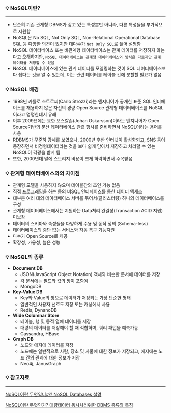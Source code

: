 ### 💡 NoSQL이란?

---

- 단순히 기존 관계형 DBMS가 갖고 있는 특성뿐만 아니라, 다른 특성들을 부가적으로 지원함
- NoSQL은 No SQL, Not Only SQL, Non-Relational Operational Database SQL 등 다양한 의견이 있지만 대다수가 `Not Only SQL`로 풀어 설명함
- NoSQL 데이터베이스 또는 비관계형 데이터베이스는 관계 데이터를 저장하지 않는다고 오해하지만, `NoSQL 데이터베이스는 관계형 데이터베이스와 방식은 다르지만 관계 데이터를 저장할 수 있음`
- NoSQL 데이터베이스에 있는 관계 데이터를 모델링하는 것이 SQL 데이터베이스보다 쉽다는 것을 알 수 있는데, 이는 관련 데이터를 테이블 간에 분할할 필요가 없음

### 💡 NoSQL 배경

- 1998년 카를로 스트로찌(Carlo Strozzi)라는 엔지니어가 공개한 표준 SQL 인터페이스를 채용하지 않은 자신의 경량 Open Source 관계형 데이터베이스를 NoSQL이라고 명명한데서 유래
- 이후 2009년에는 요한 오스칼손(Johan Oskarsson)이라는 엔지니어가 Open Source기반의 분산 데이터베이스 관련 행사를 준비하면서 NoSQL이라는 용어를 사용
- RDBMS가 꾸준히 강세를 보였으나, 2000년 후반 인터넷이 활성화되고, SNS 등이 등장하면서 비정형데이터라는 것을 보다 쉽게 담아서 저장하고 처리할 수 있는 NoSQL이 각광을 받게 됨
- 또한, 2000년대 말에 스토리지 비용이 크게 하락하면서 주목받음

### 💡 관계형 데이터베이스와의 차이점

- 관계형 모델을 사용하지 않으며 테이블간의 조인 기능 없음
- 직접 프로그래밍을 하는 등의 비SQL 인터페이스를 통한 데이터 액세스
- 대부분 여러 대의 데이터베이스 서버를 묶어서(클러스터링) 하나의 데이터베이스를 구성
- 관계형 데이터베이스에서는 지원하는 Data처리 완결성(Transaction ACID 지원) 미보장
- 데이터의 스키마와 속성들을 다양하게 수용 및 동적 정의 (Schema-less)
- 데이터베이스의 중단 없는 서비스와 자동 복구 기능지원
- 다수가 Open Source로 제공
- 확장성, 가용성, 높은 성능

### 💡 NoSQL의 종류

- **Document DB**
  - JSON(JavaScript Object Notation) 객체와 비슷한 문서에 데이터를 저장
  - 각 문서에는 필드와 값의 쌍이 포함됨
  - MongoDB
- **Key-Value DB**
  - Key와 Value의 쌍으로 데이터가 저장되는 가장 단순한 형태
  - 일반적인 사용자 선호도 저장 또는 캐싱에서 사용
  - Redis, DynanoDB
- **Wide Columnar Store**
  - 테이블, 행 및 동적 열에 데이터를 저장
  - 대량의 데이터를 저장해야 할 때 적합하며, 쿼리 패턴을 예측가능
  - Cassandra, HBase
- **Graph DB**
  - 노드와 에지에 데이터를 저장
  - 노드에는 일반적으로 사람, 장소 및 사물에 대한 정보가 저장되고, 에지에는 노드 간의 관계에 대한 정보가 저장
  - Neo4j, JanusGraph

### 💡 참고자료

---

[NoSQL이란 무엇입니까? NoSQL Databases 설명](https://www.mongodb.com/ko-kr/nosql-explained)

[NoSQL이란 무엇인가? 대량데이터 동시처리위한 DBMS 종류와 특징](https://www.samsungsds.com/kr/insights/1232564_4627.html)
